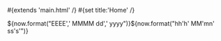 \#{extends 'main.html' /} \#{set title:'Home' /}

${now.format("EEEE',' MMMM dd',' yyyy")}${now.format("hh'h' MM'mn' ss's'")}
